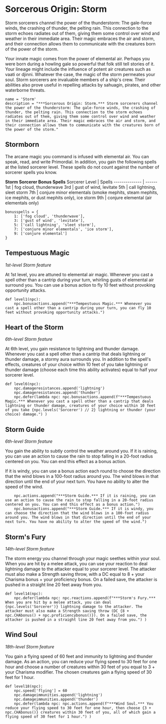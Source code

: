 # Sorcerous Origin: Storm
Storm sorcerers channel the power of the thunderstorm: The gale-force winds, the crashing of thunder, the pelting rain. This connection to the storm echoes radiates out of them, giving them some control over wind and weather in their immediate area. Their magic embraces the air and storm, and their connection allows them to communicate with the creatures born of the power of the storm.

Your innate magic comes from the power of elemental air. Perhaps you were born during a howling gale so powerful that folk still tell stories of it. Your lineage might include the influence of potent air creatures such as vaati or djinni. Whatever the case, the magic of the storm permeates your soul. Storm sorcerers are invaluable members of a ship's crew. Their abilities also prove useful in repelling attacks by sahuagin, pirates, and other waterborne threats.

```
name = 'Storm'
description = "***Sorcerous Origin: Storm.*** Storm sorcerers channel the power of the thunderstorm: The gale-force winds, the crashing of thunder, the pelting rain. This connection to the storm echoes radiates out of them, giving them some control over wind and weather in their immediate area. Their magic embraces the air and storm, and their connection allows them to communicate with the creatures born of the power of the storm."
```

## Stormborn
The arcane magic you command is infused with elemental air. You can speak, read, and write Primordial. In addition, you gain the following spells at the listed sorcerer level. These spells do not count against the number of sorcerer spells you know.

**Storm Sorcerer Bonus Spells**
Sorcerer Level | Spells
-------------- | ------
1st | fog cloud, thunderwave
3rd | gust of wind, levitate
5th | call lightning, sleet storm
7th | conjure minor elementals (smoke mephits, steam mephits, ice mephits, or dust mephits only),  ice storm
9th | conjure elemental (air elementals only)

```
bonusspells = {
    1: ['fog cloud', 'thunderwave'],
    3: ['gust of wind', 'levitate'],
    5: ['call lightning', 'sleet storm'],
    7: ['conjure minor elementals', 'ice storm'],
    9: ['conjure elemental']
}
```

## Tempestuous Magic
*1st-level Storm feature*

At 1st level, you are attuned to elemental air magic. Whenever you cast a spell other than a cantrip during your turn, whirling gusts of elemental air surround you. You can use a bonus action to fly 10 feet without provoking opportunity attacks.

```
def level1(npc):
    npc.bonusactions.append("***Tempestuous Magic.*** Whenever you cast a spell other than a cantrip during your turn, you can fly 10 feet without provoking opportunity attacks.")
```

## Heart of the Storm
*6th-level Storm feature*

At 6th level, you gain resistance to lightning and thunder damage. Whenever you cast a spell other than a cantrip that deals lightning or thunder damage, a stormy aura surrounds you. In addition to the spell's effects, creatures of your choice within 10 feet of you take lightning or thunder damage (choose each time this ability activates) equal to half your sorcerer level.

```
def level6(npc):
    npc.damageresistances.append('lightning')
    npc.damageresistances.append('thunder')
    npc.defer(lambda npc: npc.bonusactions.append(f"***Tempestuous Magic.*** Whenever you cast a spell other than a cantrip that deals lightning or thunder damage, creatures of your choice within 10 feet of you take {npc.levels('Sorcerer') // 2} lightning or thunder (your choice) damage.") )
```

## Storm Guide
*6th-level Storm feature*

You gain the ability to subtly control the weather around you. If it is raining, you can use an action to cause the rain to stop falling in a 20-foot radius centered on you. You can end this effect as a bonus action.

If it is windy, you can use a bonus action each round to choose the direction that the wind blows in a 100-foot radius around you. The wind blows in that direction until the end of your next turn. You have no ability to alter the speed of the wind.

```
    npc.actions.append("***Storm Guide.*** If it is raining, you can use an action to cause the rain to stop falling in a 20-foot radius centered on you. You can end this effect as a bonus action.")
    npc.bonusactions.append("***Storm Guide.*** If it is windy, you can choose the direction that the wind blows in a 100-foot radius around you. The wind blows in that direction until the end of your next turn. You have no ability to alter the speed of the wind.")
```

## Storm's Fury
*14th-level Storm feature*

The storm energy you channel through your magic seethes within your soul. When you are hit by a melee attack, you can use your reaction to deal lightning damage to the attacker equal to your sorcerer level. The attacker must also make a Strength saving throw, with a DC equal to 8 + your Charisma bonus + your proficiency bonus. On a failed save, the attacker is pushed in a straight line 20 feet away from you.

```
def level14(npc):
    npc.defer(lambda npc: npc.reactions.append(f"***Storm's Fury.*** When you are hit by a melee attack, you can deal {npc.levels('Sorcerer')} lightning damage to the attacker. The attacker must also make a Strength saving throw (DC {8 + npc.CHAbonus() + npc.proficiencybonus()}). On a failed save, the attacker is pushed in a straight line 20 feet away from you.") )
```

## Wind Soul
*18th-level Storm feature*

You gain a flying speed of 60 feet and immunity to lightning and thunder damage. As an action, you can reduce your flying speed to 30 feet for one hour and choose a number of creatures within 30 feet of you equal to 3 + your Charisma modifier. The chosen creatures gain a flying speed of 30 feet for 1 hour.

```
def level18(npc):
    npc.speed['flying'] = 60
    npc.damageimmunities.append('lightning')
    npc.damageimmunities.append('thunder')
    npc.defer(lambda npc: npc.actions.append(f"***Wind Soul.*** You reduce your flying speed to 30 feet for one hour, then choose {3 + npc.CHAbonus()} creatures within 30 feet of you, all of which gain a flying speed of 30 feet for 1 hour.") )
```
